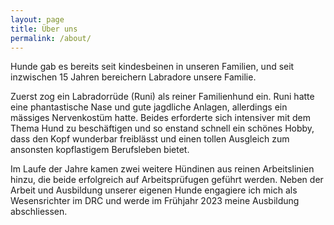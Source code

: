 ```yaml
---
layout: page
title: Über uns
permalink: /about/
---
```


Hunde gab es bereits seit kindesbeinen in unseren Familien, und seit inzwischen 15 Jahren bereichern Labradore unsere Familie. 

Zuerst zog ein Labradorrüde (Runi) als reiner Familienhund ein. Runi hatte eine phantastische Nase und gute jagdliche Anlagen, allerdings ein mässiges Nervenkostüm hatte. Beides erforderte sich intensiver mit dem Thema Hund zu beschäftigen und so enstand schnell ein schönes Hobby, dass den Kopf wunderbar freiblässt und einen tollen Ausgleich zum ansonsten kopflastigem Berufsleben bietet.

Im Laufe der Jahre kamen zwei weitere Hündinen aus reinen Arbeitslinien hinzu, die beide erfolgreich auf Arbeitsprüfugen geführt werden. Neben der Arbeit und Ausbildung unserer eigenen Hunde engagiere ich mich als Wesensrichter im DRC und werde im Frühjahr 2023 meine Ausbildung abschliessen.
